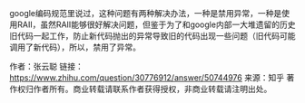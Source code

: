 google编码规范里说过，这种问题有两种解决办法，一种是禁用异常，一种是使用RAII，虽然RAII能够很好解决问题，但鉴于为了和google内部一大堆遗留的历史旧代码一起工作，防止新代码抛出的异常导致旧的代码出现一些问题（旧代码可能调用了新代码），所以，禁用了异常。

作者：张云聪
链接：https://www.zhihu.com/question/30776912/answer/50744976
来源：知乎
著作权归作者所有。商业转载请联系作者获得授权，非商业转载请注明出处。
